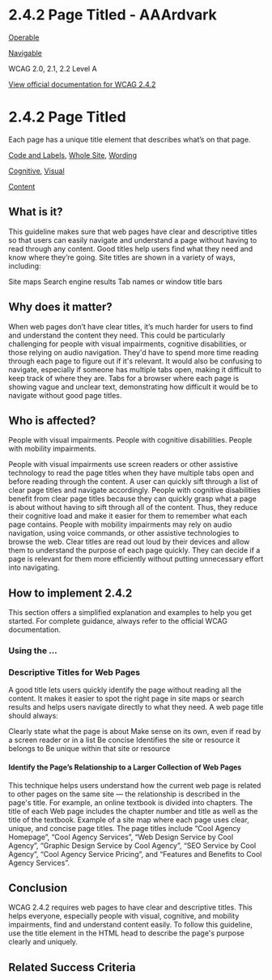 # 2.4.2 Page Titled - AAArdvark

[Operable](https://aaardvarkaccessibility.com/wcag-principle/operable/)

[Navigable](https://aaardvarkaccessibility.com/wcag-guideline/navigable/)

WCAG 2.0, 2.1, 2.2
Level A

[View official documentation for WCAG 2.4.2](https://www.w3.org/WAI/WCAG22/Understanding/page-titled.html)

# 2.4.2 Page Titled

Each page has a unique title element that describes what’s on that page.

[Code and Labels](https://aaardvarkaccessibility.com/wcag-theme/code-and-labels/), [Whole Site](https://aaardvarkaccessibility.com/wcag-theme/whole-site/), [Wording](https://aaardvarkaccessibility.com/wcag-theme/wording/) 

 

[Cognitive](https://aaardvarkaccessibility.com/wcag-disability/cognitive/), [Visual](https://aaardvarkaccessibility.com/wcag-disability/visual/) 

 

[Content](https://aaardvarkaccessibility.com/wcag-responsibility/content/) 

## What is it?

This guideline makes sure that web pages have clear and descriptive titles so that users can easily navigate and understand a page without having to read through any content. Good titles help users find what they need and know where they’re going.
Site titles are shown in a variety of ways, including:

Site maps
Search engine results
Tab names or window title bars

## Why does it matter?

When web pages don’t have clear titles, it’s much harder for users to find and understand the content they need. This could be particularly challenging for people with visual impairments, cognitive disabilities, or those relying on audio navigation.
They'd have to spend more time reading through each page to figure out if it's relevant. It would also be confusing to navigate, especially if someone has multiple tabs open, making it difficult to keep track of where they are.
Tabs for a browser where each page is showing vague and unclear text, demonstrating how difficult it would be to navigate without good page titles.

## Who is affected?

People with visual impairments. People with cognitive disabilities. People with mobility impairments.

People with visual impairments use screen readers or other assistive technology to read the page titles when they have multiple tabs open and before reading through the content. A user can quickly sift through a list of clear page titles and navigate accordingly.
People with cognitive disabilities benefit from clear page titles because they can quickly grasp what a page is about without having to sift through all of the content. Thus, they reduce their cognitive load and make it easier for them to remember what each page contains.
People with mobility impairments may rely on audio navigation, using voice commands, or other assistive technologies to browse the web. Clear titles are read out loud by their devices and allow them to understand the purpose of each page quickly. They can decide if a page is relevant for them more efficiently without putting unnecessary effort into navigating.

## How to implement 2.4.2

This section offers a simplified explanation and examples to help you get started. For complete guidance, always refer to the official WCAG documentation.

### Using the <title> Element

Every HTML document, including those in frames, has a <title> element in the <head> section that gives a simple phrase describing the document's purpose. This helps users quickly understand where they are on the site without digging through the page content.
It's important to note that the <title> element (which is required and only appears once per document) is different from the title attribute (which can be added to almost any HTML element).
For this guideline, make sure that the web page’s source code has a non-empty <title> element in the head section and uses unique descriptive title text.
<html lang="en">
    <head>
        <title>Aardvark Wikipedia Article</title>
    </head>
    <body>
        ...
    </body>
</html>

### Descriptive Titles for Web Pages

A good title lets users quickly identify the page without reading all the content. It makes it easier to spot the right page in site maps or search results and helps users navigate directly to what they need.
A web page title should always:

Clearly state what the page is about
Make sense on its own, even if read by a screen reader or in a list
Be concise
Identifies the site or resource it belongs to
Be unique within that site or resource

#### Identify the Page’s Relationship to a Larger Collection of Web Pages

This technique helps users understand how the current web page is related to other pages on the same site — the relationship is described in the page's title.
For example, an online textbook is divided into chapters. The title of each Web page includes the chapter number and title as well as the title of the textbook.
Example of a site map where each page uses clear, unique, and concise page titles. The page titles include “Cool Agency Homepage”, “Cool Agency Services”, “Web Design Service by Cool Agency”, “Graphic Design Service by Cool Agency”, “SEO Service by Cool Agency”, “Cool Agency Service Pricing”, and “Features and Benefits to Cool Agency Services”.

## Conclusion

WCAG 2.4.2 requires web pages to have clear and descriptive titles. This helps everyone, especially people with visual, cognitive, and mobility impairments, find and understand content easily. To follow this guideline, use the title element in the HTML head to describe the page's purpose clearly and uniquely.

## Related Success Criteria

